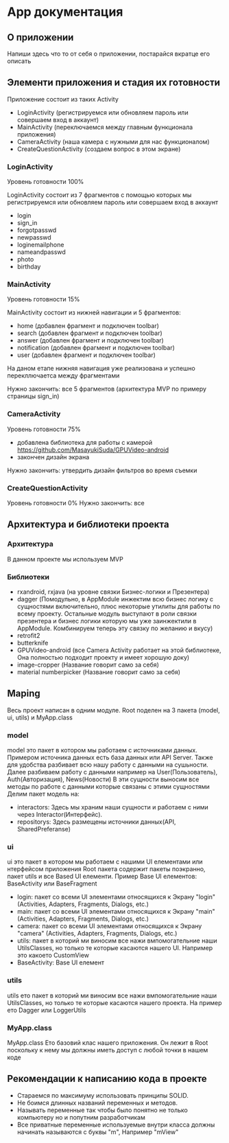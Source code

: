 
# App документация
## О приложении 
Напиши здесь что то от себя о приложении, постарайся вкратце его описать

## Элементи приложения и стадия их готовности 
Приложение состоит из таких Activity 

 - LoginActivity (регистрируемся или обновляем пароль или совершаем вход в аккаунт)
 - MainActivity (переключаемся между главным функционала приложения)
 - CameraActivity (наша камера с нужными для нас функционалом)
 - CreateQuestionActivity (создаем вопрос в этом экране)
 
### LoginActivity
Уровень готовности 100%

LoginActivity состоит из 7 фрагментов с помощью которых мы регистрируемся или обновляем пароль или совершаем вход в аккаунт

 - login
 - sign_in
 - forgotpasswd
 - newpasswd
 - loginemailphone
 - nameandpasswd
 - photo
 - birthday
 
### MainActivity
Уровень готовности 15%

MainActivity состоит из нижней навигации и 5 фрагментов:

 - home (добавлен фрагмент и подключен toolbar)
 - search (добавлен фрагмент и подключен toolbar)
 - answer (добавлен фрагмент и подключен toolbar)
 - notification (добавлен фрагмент и подключен toolbar)
 - user (добавлен фрагмент и подключен toolbar)
 
На даном етапе нижняя навигация уже реализована и успешно перекллючаетса между фрагментами

Нужно закончить: все 5 фрагментов (архитектура MVP по примеру страницы sign_in)

### CameraActivity
Уровень готовности 75%

 - добавлена библиотека для работы с камерой https://github.com/MasayukiSuda/GPUVideo-android
 - закончен дизайн экрана
 
Нужно закончить: утвердить дизайн фильтров во время съемки
 
### CreateQuestionActivity
Уровень готовности 0%
Нужно закончить: все

## Архитектура и библиотеки проекта
### Архитектура
В данном проекте мы используем MVP

### Библиотеки
 - rxandroid, rxjava (на уровне связки Бизнес-логики и Презентера)
 - dagger (Помодульно, в AppModule инжектим всю бизнес логику с сущностями включительно, плюс некоторые утилиты для работы по всему проекту. Остальные модуль выступают в роли связки презентера и бизнес логики которую мы уже заинжектили в AppModule. Комбинируем теперь эту связку по желанию и вкусу)
 - retrofit2 
 - butterknife
 - GPUVideo-android (все Camera Activity работает на этой библиотеке, Она полностью подходит проекту и имеет хорошую доку)
 - image-cropper (Название говорит само за себя)
 - material numberpicker (Название говорит само за себя)

## Maping
Весь проект написан в одним модуле. 
Root поделен на 3 пакета (model, ui, utils) и  MyApp.class

### model
model это пакет в котором мы работаем с источниками данных.
Примером источника данных есть база данных или API Server.
Также для удобства разбивает всю нашу работу с данными на сушьности.
Далее разбиваем работу с данными например на User(Пользователь), Auth(Авторизация), News(Новости) 
В эти сущности выносим все методы по работе с данными которые связаны с этими сущностями
Делим пакет модель на:

  - interactors: Здесь мы храним наши сущности и работаем с ними через Interactor(Интерфейс).
  - repositorys: Здесь размещены источники данных(API, SharedPreferanse)

### ui

ui это пакет в котором мы работаем с нашими UI елементами или нтерфейсом приложения
Root пакета содержит пакеты поэкранно, пакет utils и все Based UI елементи. 
Пример Base UI елементов: BaseActivity или BaseFragment 

  - login: пакет со всеми UI элементами относящихся к Экрану "login" (Activities, Adapters, Fragments, Dialogs, etc.)
  - main: пакет со всеми UI элементами относящихся к Экрану "main" (Activities, Adapters, Fragments, Dialogs, etc.)
  - camera: пакет со всеми UI элементами относящихся к Экрану "camera" (Activities, Adapters, Fragments, Dialogs, etc.)
  - utils: пакет в которий ми виносим все нажи вмпомогательние наши UtilsClasses, но только те которые касаются нашего UI. Например это какоето CustomView
  - BaseActivity: Base UI елемент
 
### utils

utils ето пакет в которий ми виносим все нажи вмпомогательние наши UtilsClasses, но только те которые касаются нашего проекта. На пример ето Dagger или LoggerUtils

### MyApp.class

MyApp.class Ето базовий клас нашего приложения. Он лежит в Root поскольку к нему мы должны иметь доступ с любой точки в нашем коде
 
## Рекомендации к написанию кода в проекте

 - Стараемся по максимуму использовать принципы SOLID.
 - Не боимся длинных названий переменных и методов. 
 - Называть переменные так чтобы было понятно не только компьютеру но и попутним разработчикам
 - Все приватные переменные используемые внутри класса должны начинать называются с буквы "m", Например "mView"